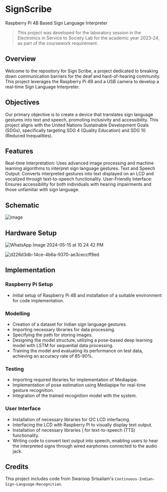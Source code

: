 # SignScribe
Raspberry Pi 4B Based Sign Language Interpreter

> This project was developed for the laboratory session in the Electronics in Service to Society Lab for the academic year 2023-24, as part of the coursework requirement.

## Overview
Welcome to the repository for Sign Scribe, a project dedicated to breaking down communication barriers for the deaf and hard-of-hearing community. This project leverages the Raspberry Pi 4B and a USB camera to develop a real-time Sign Language Interpreter.

## Objectives
Our primary objective is to create a device that translates sign language gestures into text and speech, promoting inclusivity and accessibility. This project aligns with the United Nations Sustainable Development Goals (SDGs), specifically targeting SDG 4 (Quality Education) and SDG 10 (Reduced Inequalities).

## Features
Real-time Interpretation: Uses advanced image processing and machine learning algorithms to interpret sign language gestures.
Text and Speech Output: Converts interpreted gestures into text displayed on an LCD and vocalized through text-to-speech functionality.
User-Friendly Interface: Ensures accessibility for both individuals with hearing impairments and those unfamiliar with sign language.


## Schematic
![image](https://github.com/bazingamofos/SignScribe/assets/69231405/0f55ea17-704f-4c3f-b0aa-a775d13f491f)

## Hardware Setup
![WhatsApp Image 2024-05-15 at 10 24 42 PM](https://github.com/bazingamofos/SignScribe/assets/69231405/de812f2f-13f5-4c92-aa18-41be5733430d)

![d226d3db-14ce-4b6a-9370-ae3ceccff9ed](https://github.com/bazingamofos/SignScribe/assets/69231405/96039f51-bbc5-493a-bb21-d02807a3b05c)

## Implementation

### Raspberry Pi Setup
* Initial setup of Raspberry Pi 4B and installation of a suitable environment for code implementation.

### Modelling
* Creation of a dataset for Indian sign language gestures.
* Importing necessary libraries for data processing.
* Specifying the path for storing images.
* Designing the model structure, utilizing a pose-based deep learning model with LSTM for sequential data processing.
* Training the model and evaluating its performance on test data, achieving an accuracy rate of 85-90%.

### Testing
* Importing required libraries for implementation of Mediapipe.
* Implementation of pose estimation using Mediapipe for real-time gesture recognition.
* Integration of the trained recognition model with the system.

### User Interface
* Installation of necessary libraries for I2C LCD interfacing.
* Interfacing the LCD with Raspberry Pi to visually display text output.
* Installation of necessary libraries ( for text-to-speech (TTS) functionality.
* Writing code to convert text output into speech, enabling users to hear the interpreted signs through wired earphones connected to the audio jack.

## Credits 
This project includes code from Swaroop Srisailam's `Continuous-Indian-Sign-Language-Recognition`.


